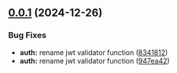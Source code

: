 ## [0.0.1](https://github.com/Ivanhahanov/kube-four-eyes/compare/v0.0.0...v0.0.1) (2024-12-26)


### Bug Fixes

* **auth:** rename jwt validator function ([8341812](https://github.com/Ivanhahanov/kube-four-eyes/commit/8341812e192aa9316f59ab89d23aec24513a15bb))
* **auth:** rename jwt validator function ([947ea42](https://github.com/Ivanhahanov/kube-four-eyes/commit/947ea4225e41e91b56156f40c43e1b77fb38a7a0))
